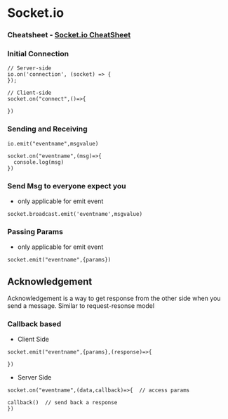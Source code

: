 # Socket.io

### Cheatsheet - [Socket.io CheatSheet](https://socket.io/docs/v4/emit-cheatsheet/)

### Initial Connection

```
// Server-side
io.on('connection', (socket) => {
});

// Client-side
socket.on("connect",()=>{

})
```

### Sending and Receiving

```
io.emit("eventname",msgvalue)

socket.on("eventname",(msg)=>{
  console.log(msg)
})

```

### Send Msg to everyone expect you

- only applicable for emit event

```
socket.broadcast.emit('eventname',msgvalue)
```

### Passing Params

- only applicable for emit event

```
socket.emit("eventname",{params})
```

## Acknowledgement

Acknowledgement is a way to get response from the other side when you send a message. Similar to request-resonse model

### Callback based

- Client Side

```
socket.emit("eventname",{params},(response)=>{

})
```

- Server Side

```
socket.on("eventname",(data,callback)=>{  // access params

callback()  // send back a response
})
```

